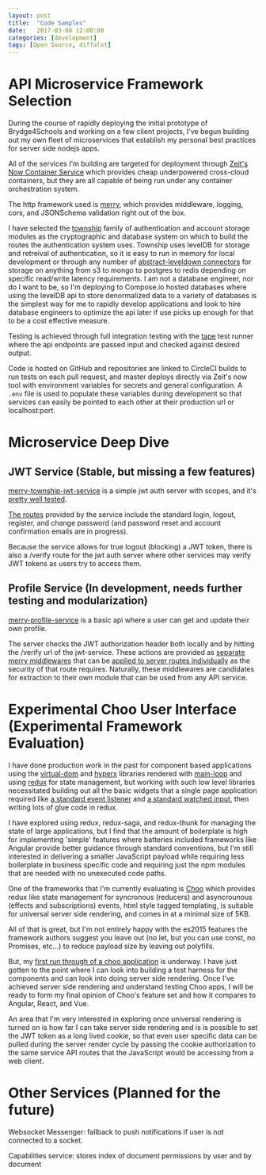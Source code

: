 ```yaml
---
layout: post
title:  "Code Samples"
date:   2017-03-08 12:00:00
categories: [development]
tags: [Open Source, diffalot]
---
```


# API Microservice Framework Selection

During the course of rapidly deploying the initial prototype of Brydge4Schools
and working on a few client projects, I've begun building out my own fleet of
microservices that establish my personal best practices for server side nodejs
apps.

All of the services I'm building are targeted for deployment through [Zeit's
Now Container Service](https://zeit.co/now) which provides cheap underpowered
cross-cloud containers, but they are all capable of being run under any
container orchestration system.

The http framework used is [merry](https://github.com/shipharbor/merry), which
provides middleware, logging, cors, and JSONSchema validation right out of the
box.

I have selected the [township](https://github.com/township?tab=repositories)
family of authentication and account storage modules as the cryptographic and
database system on which to build the routes the authentication system uses.
Township uses levelDB for storage and retreival of authentication, so it is
easy to run in memory for local development or through any number of
[abstract-leveldown
connectors](https://www.npmjs.com/browse/depended/abstract-leveldown) for
storage on anything from s3 to mongo to postgres to redis depending on
specific read/write latency requirements.  I am not a database engineer,
nor do I want to be, so I'm deploying to Compose.io hosted databases where using
the levelDB api to store denormalized data to a variety of databases is the
simplest way for me to rapidly develop applications and look to hire database
engineers to optimize the api later if use picks up enough for that to be a
cost effective measure.

Testing is achieved through full integration testing with the
[tape](https://www.npmjs.com/package/tape) test runner where the api endpoints
are passed input and checked against desired output.

Code is hosted on GitHub and repositories are linked to CircleCI builds to run
tests on each pull request, and master deploys directly via Zeit's now tool with
environment variables for secrets and general configuration.  A `.env` file is
used to populate these variables during development so that services can easily
be pointed to each other at their production url or localhost:port.

# Microservice Deep Dive

## JWT Service (Stable, but missing a few features)

[merry-township-jwt-service](https://github.com/diffalot/merry-township-jwt-service)
is a simple jwt auth server with scopes, and it's [pretty well
tested](https://github.com/diffalot/merry-township-jwt-service/blob/master/index.test.js).

[The
routes](https://github.com/diffalot/merry-township-jwt-service/blob/master/lib/routes.js#L15-L33)
provided by the service include the standard login, logout, register, and
change password (and password reset and account confirmation emails are in
progress).

Because the service allows for true logout (blocking) a JWT token, there is
also a /verify route for the jwt auth server where other services may verify
JWT tokens as users try to access them.

## Profile Service (In development, needs further testing and modularization)

[merry-profile-service](https://github.com/diffalot/merry-profile-service) is a
basic api where a user can get and update their own profile. 

The server checks the JWT authorization header both locally and by hitting the
/verify url of the jwt-service.  These actions are provided as [separate merry
middlewares](https://github.com/diffalot/merry-profile-service/blob/master/lib/auth-middleware.js#L13-L51)
that can be [applied to server routes
individually](https://github.com/diffalot/merry-profile-service/blob/master/lib/auth-middleware.js#L13-L51)
as the security of that route requires.  Naturally, these middlewares are
candidates for extraction to their own module that can be used from any API
service.

# Experimental Choo User Interface (Experimental Framework Evaluation)

I have done production work in the past for component based applications using
the [virtual-dom](https://www.npmjs.com/package/virtual-dom) and
[hyperx](https://www.npmjs.com/package/hyperx) libraries rendered with
[main-loop](https://www.npmjs.com/package/main-loop) and using
[redux](https://www.npmjs.com/package/redux) for state management, but working
with such low level libraries necessitated building out all the basic widgets
that a single page application required like [a standard event
listener](https://www.npmjs.com/package/vdom-event-listener) and [a standard
watched input](https://www.npmjs.com/package/vdom-watched-input), then writing
lots of glue code in redux.

I have explored using redux, redux-saga, and redux-thunk for managing the state
of large applications, but I find that the amount of boilerplate is high for
implementing 'simple' features where batteries included frameworks like Angular
provide better guidance through standard conventions, but I'm still interested
in delivering a smaller JavaScript payload while requiring less boilerplate in
business specific code and requiring just the npm modules that are needed with
no unexecuted code paths.

One of the frameworks that I'm currently evaluating is
[Choo](https://github.com/yoshuawuyts/choo) which provides redux like state
management for syncronous (reducers) and asyncrounous (effects and
subscriptions) events, html style tagged templating, is suitable for universal
server side rendering, and comes in at a minimal size of 5KB.

All of that is great, but I'm not entirely happy with the es2015 features the
framework authors suggest you leave out (no let, but you can use const, no
Promises, etc...) to reduce payload size by leaving out polyfills.

But, my [first run through of a choo
application](https://github.com/diffalot/merry-township-choo) is underway.  I
have just gotten to the point where I can look into building a test harness for
the components and can look into doing server side rendering.  Once I've
achieved server side rendering and understand testing Choo apps, I will be
ready to form my final opinion of Choo's feature set and how it compares to
Angular, React, and Vue.

An area that I'm very interested in exploring once universal rendering is
turned on is how far I can take server side rendering and is is possible to set
the JWT token as a long lived cookie, so that even user specific data can be
pulled during the server render cycle by passing the cookie authorization to
the same service API routes that the JavaScript would be accessing from a web
client.


# Other Services (Planned for the future)

Websocket Messenger: fallback to push notifications if user is not connected to a socket.

Capabilities service: stores index of document permissions by user and by document
